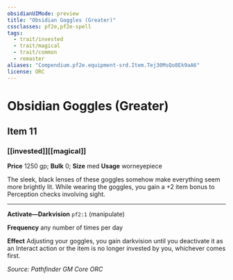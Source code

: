 ```yaml
---
obsidianUIMode: preview
title: "Obsidian Goggles (Greater)"
cssclasses: pf2e,pf2e-spell
tags:
  - trait/invested
  - trait/magical
  - trait/common
  - remaster
aliases: "Compendium.pf2e.equipment-srd.Item.Tej30MsQo8Ek9aA6"
license: ORC
---
```

# Obsidian Goggles (Greater)
## Item 11
### [[invested]][[magical]]


**Price** 1250 gp; 
**Bulk** 0; **Size** med
**Usage** worneyepiece

The sleek, black lenses of these goggles somehow make everything seem more brightly lit. While wearing the goggles, you gain a +2 item bonus to Perception checks involving sight.

* * *

**Activate—Darkvision** `pf2:1` (manipulate)

**Frequency** any number of times per day

**Effect** Adjusting your goggles, you gain darkvision until you deactivate it as an Interact action or the item is no longer invested by you, whichever comes first.

*Source: Pathfinder GM Core*
*ORC*